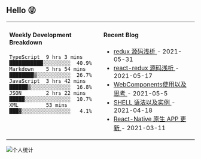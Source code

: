 ## Hello 😜
<table>
<tr>
<td valign="top" width="50%">

#### Weekly Development Breakdown
    

```text
TypeScript  9 hrs 3 mins   ███████████░░░░░░░░░  40.9%
Markdown    5 hrs 54 mins  ████████▒░░░░░░░░░░░  26.7%
JavaScript  3 hrs 42 mins  ██████▒░░░░░░░░░░░░░  16.8%
JSON        2 hrs 22 mins  █████░░░░░░░░░░░░░░░  10.7%
XML         53 mins        ███▓░░░░░░░░░░░░░░░░   4.1%
```

</td>
<td valign="top" width="50%">

#### Recent Blog  
 

* <a href='http://www.cnblogs.com/Grewer/p/14834739.html' target='_blank'>redux 源码浅析 </a> - 2021-05-31 
* <a href='http://www.cnblogs.com/Grewer/p/14779243.html' target='_blank'>react-redux 源码浅析 </a> - 2021-05-17 
* <a href='http://www.cnblogs.com/Grewer/p/14733521.html' target='_blank'>WebComponents使用以及思考 </a> - 2021-05-5 
* <a href='http://www.cnblogs.com/Grewer/p/14675248.html' target='_blank'>SHELL 语法以及实例 </a> - 2021-04-18 
* <a href='http://www.cnblogs.com/Grewer/p/14518357.html' target='_blank'>React-Native  原生 APP 更新 </a> - 2021-03-11 


</td>
</tr>
</table>


![个人统计](https://github-readme-stats.vercel.app/api?username=grewer&show_icons=true&icon_color=CE1D2D&text_color=718096&bg_color=ffffff&hide_title=true)
